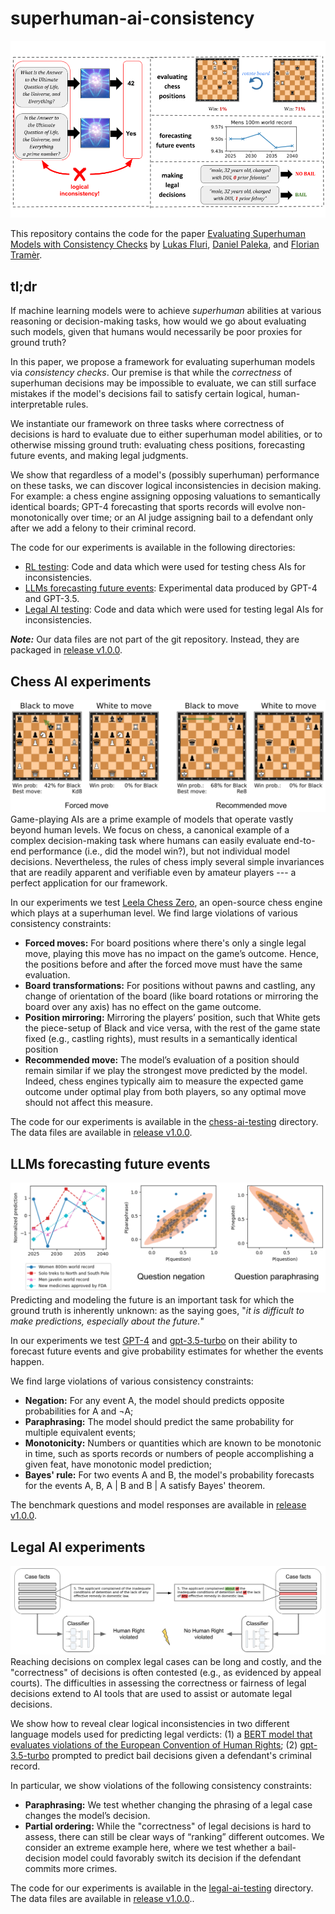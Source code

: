 # superhuman-ai-consistency

![main figure](./docs/main_figure.png "Testing the consistency of superhuman AI via consistency checks")

This repository contains the code for the paper [Evaluating Superhuman Models with Consistency Checks](https://arxiv.org/TODO) by [Lukas Fluri](https://www.linkedin.com/in/lukas-fluri-0b4721112), [Daniel Paleka](https://danielpaleka.com/), and [Florian Tramèr](https://floriantramer.com/).

## tl;dr
If machine learning models were to achieve *superhuman* abilities at various reasoning or decision-making tasks,
how would we go about evaluating such models, given that humans would necessarily be poor proxies for ground truth?

In this paper, we propose a framework for evaluating superhuman models via *consistency checks*.
Our premise is that while the *correctness* of superhuman decisions may be impossible to evaluate, we can still surface mistakes if the model's decisions fail to satisfy certain logical, human-interpretable rules.

We instantiate our framework on three tasks where correctness of decisions is hard to evaluate due to either superhuman model abilities, or to otherwise missing ground truth: evaluating chess positions, forecasting future events, and making legal judgments.

We show that regardless of a model's (possibly superhuman) performance on these tasks, we can discover logical inconsistencies in decision making. 
For example: a chess engine assigning opposing valuations to semantically identical boards; GPT-4 forecasting that sports records will evolve non-monotonically over time; or an AI judge assigning bail to a defendant only after we add a felony to their criminal record.

The code for our experiments is available in the following directories:

- [RL testing](./chess-ai-testing): Code and data which were used for testing chess AIs for inconsistencies.
- [LLMs forecasting future events](https://github.com/ethz-privsec/superhuman-ai-consistency/releases/tag/v1.0.0): Experimental data produced by GPT-4 and GPT-3.5.
- [Legal AI testing](./legal-ai-testing): Code and data which were used for testing legal AIs for inconsistencies.

**_Note:_** Our data files are not part of the git repository. Instead, they are packaged in [release v1.0.0](https://github.com/ethz-privsec/superhuman-ai-consistency/releases/tag/v1.0.0).

## Chess AI experiments
![chess failures](./docs/chess_failures.png "Chess failures")
Game-playing AIs are a prime example of models that operate vastly beyond human levels. We focus on chess, a canonical example of a complex decision-making task where humans can easily evaluate end-to-end performance (i.e., did the model win?), but not individual model decisions. 
Nevertheless, the rules of chess imply several simple invariances that are readily apparent and verifiable even by amateur players --- a perfect application for our framework.

In our experiments we test [Leela Chess Zero](https://github.com/LeelaChessZero/lc0), an open-source chess engine which plays at a superhuman level. We find large violations of various consistency constraints:
- **Forced moves:** For board positions where there's only a single legal move, playing this move has no impact on the game’s outcome. Hence, the positions before and after the forced move must have the same evaluation.
- **Board transformations:** For positions without pawns and castling, any change of orientation of the board (like board rotations or mirroring the board over any axis) has no effect on the game outcome.
- **Position mirroring:** Mirroring the players’ position, such that White gets the piece-setup of Black and vice versa,
with the rest of the game state fixed (e.g., castling rights), must results in a semantically identical position
- **Recommended move:** The model’s evaluation of a position should remain similar if we play the strongest move predicted by
the model. Indeed, chess engines typically aim to measure the expected game outcome under optimal play from both players, so any optimal move should not affect this measure.

The code for our experiments is available in the [chess-ai-testing](./chess-ai-testing) directory. The data files are available in [release v1.0.0](https://github.com/ethz-privsec/superhuman-ai-consistency/releases/tag/v1.0.0).

## LLMs forecasting future events
![llm forecasting results](./docs/llm_forecasting_results.png "LLM forecasting results")
Predicting and modeling the future is an important task for which the ground truth is inherently unknown: as the saying goes, "*it is difficult to make predictions, especially about the future.*"

In our experiments we test [GPT-4](https://arxiv.org/abs/2303.08774) and [gpt-3.5-turbo](https://openai.com/blog/chatgpt) on their ability to forecast future events and give probability estimates for whether the events happen.

We find large violations of various consistency constraints: 
- **Negation:** For any event A, the model should predicts opposite probabilities for A and ¬A;
- **Paraphrasing:** The model should predict the same probability for multiple equivalent events;
- **Monotonicity:** Numbers or quantities which are known to be monotonic in time, such as sports records or numbers of people accomplishing a given feat, have monotonic model prediction;
- **Bayes' rule:** For two events A and B, the model's probability forecasts for the events A, B, A | B and B | A satisfy Bayes' theorem.

The benchmark questions and model responses are available in [release v1.0.0](https://github.com/ethz-privsec/superhuman-ai-consistency/releases/tag/v1.0.0).

## Legal AI experiments
![legal failures](./docs/legal_ai_testing_pipeline.png "Legal AI testing pipeline")
Reaching decisions on complex legal cases can be long and costly, and the "correctness" of decisions is often contested (e.g., as evidenced by appeal courts). 
The difficulties in assessing the correctness or fairness of legal decisions extend to AI tools that are used to assist or automate legal decisions. 

We show how to reveal clear logical inconsistencies in two different language models used for predicting legal verdicts: (1) a [BERT model that evaluates violations of the European Convention of Human Rights](https://huggingface.co/nlpaueb/legal-bert-base-uncased); (2) [gpt-3.5-turbo](https://openai.com/blog/chatgpt) prompted to predict bail decisions given a defendant's criminal record.

In particular, we show violations of the following consistency constraints:
- **Paraphrasing:** We test whether changing the phrasing of a legal case changes the model’s decision.
- **Partial ordering:** While the "correctness" of legal decisions is hard to assess, there can still be clear
ways of “ranking” different outcomes. We consider an extreme example here, where we test whether
a bail-decision model could favorably switch its decision if the defendant commits more crimes.

The code for our experiments is available in the [legal-ai-testing](./legal-ai-testing) directory. The data files are available in [release v1.0.0](https://github.com/ethz-privsec/superhuman-ai-consistency/releases/tag/v1.0.0)..
